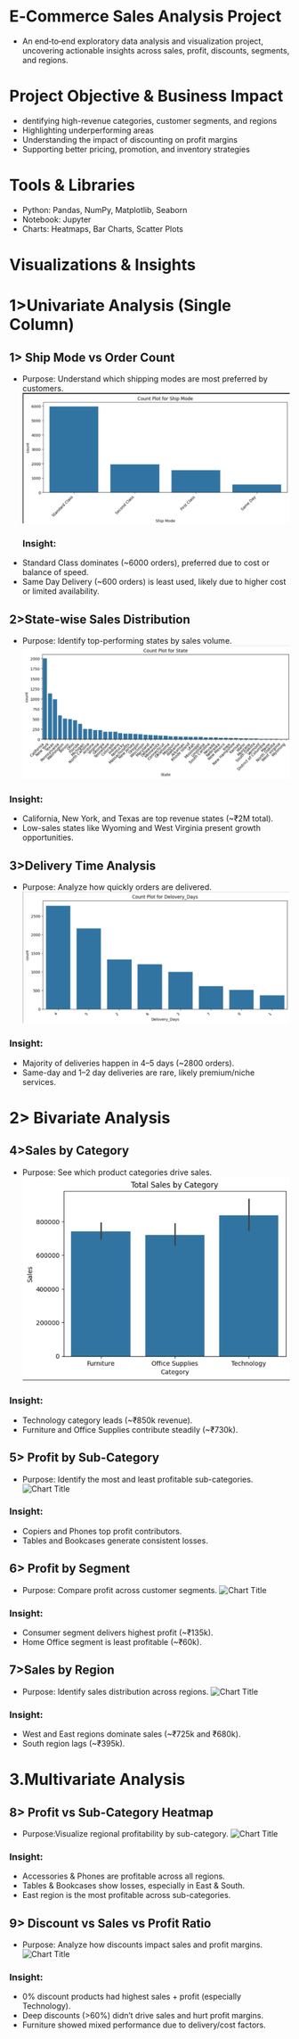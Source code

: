 # E‑Commerce Sales Analysis Project
- An end‑to‑end exploratory data analysis and visualization project, uncovering actionable insights across sales, profit, discounts, segments, and regions.

 # Project Objective & Business Impact
 - dentifying high-revenue categories, customer segments, and regions
 - Highlighting underperforming areas
 - Understanding the impact of discounting on profit margins
 - Supporting better pricing, promotion, and inventory strategies

# Tools & Libraries
- Python: Pandas, NumPy, Matplotlib, Seaborn
- Notebook: Jupyter
- Charts: Heatmaps, Bar Charts, Scatter Plots

# Visualizations & Insights

# 1>Univariate Analysis (Single Column)
  ## 1> Ship Mode vs Order Count
- Purpose: Understand which shipping modes are most preferred by customers.
  ![ Ship Mode vs Order Count](https://github.com/Anshpatel1825/ecommerce-sales-analysis/blob/main/Screenshot%202025-06-20%20125349.png?raw=true)
  ### Insight:
- Standard Class dominates (~6000 orders), preferred due to cost or balance of speed.
- Same Day Delivery (~600 orders) is least used, likely due to higher cost or limited availability.

## 2>State-wise Sales Distribution
- Purpose: Identify top-performing states by sales volume.
  ![Chart Title](https://github.com/Anshpatel1825/ecommerce-sales-analysis/blob/main/Screenshot%202025-06-20%20125409.png?raw=true)

### Insight:
- California, New York, and Texas are top revenue states (~₹2M total).
- Low-sales states like Wyoming and West Virginia present growth opportunities.

## 3>Delivery Time Analysis
- Purpose: Analyze how quickly orders are delivered.
  ![Chart Title](https://github.com/Anshpatel1825/ecommerce-sales-analysis/blob/main/Screenshot%202025-06-20%20125420.png?raw=true)

### Insight:
- Majority of deliveries happen in 4–5 days (~2800 orders).
- Same-day and 1–2 day deliveries are rare, likely premium/niche services.

# 2> Bivariate Analysis

## 4>Sales by Category
- Purpose: See which product categories drive sales.
  ![Chart Title](https://github.com/Anshpatel1825/ecommerce-sales-analysis/blob/main/Screenshot%202025-06-20%20125432.png?raw=true)

### Insight:
- Technology category leads (~₹850k revenue).
- Furniture and Office Supplies contribute steadily (~₹730k).

## 5> Profit by Sub-Category
- Purpose: Identify the most and least profitable sub-categories.
  ![Chart Title](images/filename.png)

### Insight:
- Copiers and Phones top profit contributors.
- Tables and Bookcases generate consistent losses.

## 6> Profit by Segment
- Purpose: Compare profit across customer segments.
  ![Chart Title](images/filename.png)

### Insight:
- Consumer segment delivers highest profit (~₹135k).
- Home Office segment is least profitable (~₹60k).


## 7>Sales by Region
- Purpose:  Identify sales distribution across regions.
  ![Chart Title](images/filename.png)

### Insight:
- West and East regions dominate sales (~₹725k and ₹680k).
- South region lags (~₹395k).

# 3.Multivariate Analysis
## 8> Profit vs Sub-Category Heatmap
- Purpose:Visualize regional profitability by sub-category.
  ![Chart Title](images/filename.png)

### Insight:
- Accessories & Phones are profitable across all regions.
- Tables & Bookcases show losses, especially in East & South.
- East region is the most profitable across sub-categories.

## 9> Discount vs Sales vs Profit Ratio
- Purpose: Analyze how discounts impact sales and profit margins.
  ![Chart Title](images/filename.png)

### Insight:
- 0% discount products had highest sales + profit (especially Technology).
- Deep discounts (>60%) didn’t drive sales and hurt profit margins.
- Furniture showed mixed performance due to delivery/cost factors.
  






